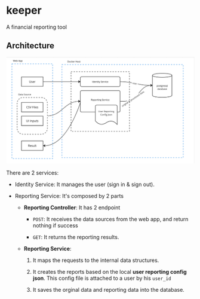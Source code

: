 # keeper

A financial reporting tool

## Architecture

![archi-1](./img/archi-1.png)

There are 2 services:

- Identity Service: It manages the user (sign in & sign out).

- Reporting Service: It's composed by 2 parts

  - **Reporting Controller**: It has 2 endpoint

    - `POST`: It receives the data sources from the web app, and return nothing if success
    
    - `GET`: It returns the reporting results.

  - **Reporting Service**: 

    1. It maps the requests to the internal data structures.

    2. It creates the reports based on the local **user reporting config json**. This config file is attached to a user by his `user_id`

    3. It saves the orginal data and reporting data into the database. 
